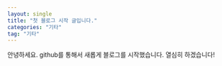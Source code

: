 ```yaml
---
layout: single
title: "첫 블로그 시작 글입니다."
categories: "기타"
tag: "기타"
---
```


안녕하세요. github를 통해서 새롭게 블로그를 시작했습니다.
열심히 하겠습니다!
